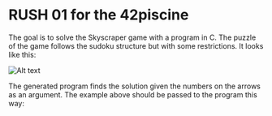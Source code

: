 # RUSH 01 for the 42piscine
The goal is to solve the Skyscraper game with a program in C. 
The puzzle of the game follows the sudoku structure but with some restrictions. It looks like this:

<img src="https://www.brainbashers.com/gifs_tower/skyhelp0.png" alt="Alt text" title="Optional title">

The generated program finds the solution given the numbers on the arrows as an argument. The example above should be passed to the program this way:  

